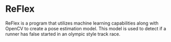# ReFlex
ReFlex is a program that utilizes machine learning capabilities along with OpenCV to create a pose estimation model. This model is used to detect if a runner has false started in an olympic style track race.
